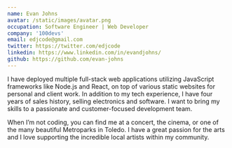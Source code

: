 ```yaml
---
name: Evan Johns
avatar: /static/images/avatar.png
occupation: Software Engineer | Web Developer
company: '100devs'
email: edjcode@gmail.com
twitter: https://twitter.com/edjcode
linkedin: https://www.linkedin.com/in/evandjohns/
github: https://github.com/evan-johns
---
```


I have deployed multiple full-stack web applications utilizing JavaScript frameworks like Node.js and React, on top of various static websites for personal and client work. In addition to my tech experience, I have four years of sales history, selling electronics and software. I want to bring my skills to a passionate and customer-focused development team.

When I’m not coding, you can find me at a concert, the cinema, or one of the many beautiful Metroparks in Toledo. I have a great passion for the arts and I love supporting the incredible local artists within my community.
